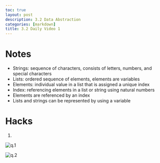 ```yaml
---
toc: true
layout: post
description: 3.2 Data Abstraction
categories: [markdown]
title: 3.2 Daily Video 1 
---
```


# Notes
- Strings: sequence of characters, consists of letters, numbers, and special characters 
- Lists: ordered sequence of elements, elements are variables 
- Elements: individual value in a list that is assigned a unique index 
- Index: referencing elements in a list or string using natural numbers 
- Elements are referenced by an index 
- Lists and strings can be represented by using a variable 

# Hacks 
1. 
![q.1]()

![q.2]()